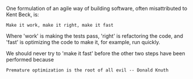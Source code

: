 One formulation of an agile way of building software, often misattributed to Kent Beck, is:

    Make it work, make it right, make it fast

Where 'work' is making the tests pass, 'right' is refactoring the code, and 'fast' is optimizing the code to make it, for example, run quickly. 

We should never try to 'make it fast' before the other two steps have been performed because

    Premature optimization is the root of all evil -- Donald Knuth
